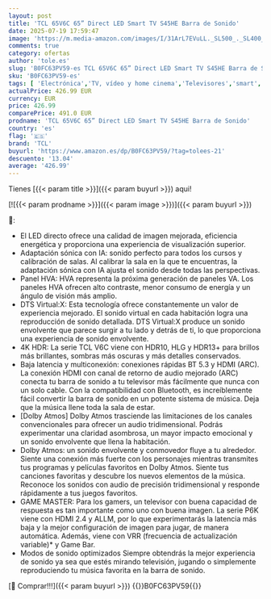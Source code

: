 ```yaml
---
layout: post
title: 'TCL 65V6C 65” Direct LED Smart TV S45HE Barra de Sonido'
date: 2025-07-19 17:59:47
image: 'https://m.media-amazon.com/images/I/31ArL7EVuLL._SL500_._SL400_.jpg'
comments: true
category: ofertas
author: 'tole.es'
slug: 'B0FC63PV59-es TCL 65V6C 65” Direct LED Smart TV S45HE Barra de Sonido'
sku: 'B0FC63PV59-es'
tags: [ 'Electrónica','TV, vídeo y home cinema','Televisores','smart','tcl','tv','🇪🇸', ]
actualPrice: 426.99 EUR
currency: EUR
price: 426.99
comparePrice: 491.0 EUR
prodname: 'TCL 65V6C 65” Direct LED Smart TV S45HE Barra de Sonido'
country: 'es'
flag: '🇪🇸'
brand: 'TCL'
buyurl: 'https://www.amazon.es/dp/B0FC63PV59/?tag=tolees-21'
descuento: '13.04'
average: '426.99'
---
```


Tienes [{{< param title >}}]({{< param buyurl >}}) aqui!

[![{{< param prodname >}}]({{< param image >}})]({{< param buyurl >}})

🔎:

- El LED directo ofrece una calidad de imagen mejorada, eficiencia energética y proporciona una experiencia de visualización superior.
- Adaptación sónica con IA: sonido perfecto para todos los cursos y calibración de salas. Al calibrar la sala en la que te encuentras, la adaptación sónica con IA ajusta el sonido desde todas las perspectivas.
- Panel HVA: HVA representa la próxima generación de paneles VA. Los paneles HVA ofrecen alto contraste, menor consumo de energía y un ángulo de visión más amplio.
- DTS Virtual:X: Esta tecnología ofrece constantemente un valor de experiencia mejorado. El sonido virtual en cada habitación logra una reproducción de sonido detallada. DTS Virtual:X produce un sonido envolvente que parece surgir a tu lado y detrás de ti, lo que proporciona una experiencia de sonido envolvente.
- 4K HDR: La serie TCL V6C viene con HDR10, HLG y HDR13+ para brillos más brillantes, sombras más oscuras y más detalles conservados.
- Baja latencia y multiconexión: conexiones rápidas BT 5.3 y HDMI (ARC). La conexión HDMI con canal de retorno de audio mejorado (ARC) conecta tu barra de sonido a tu televisor más fácilmente que nunca con un solo cable. Con la compatibilidad con Bluetooth, es increíblemente fácil convertir la barra de sonido en un potente sistema de música. Deja que la música llene toda la sala de estar.
- [Dolby Atmos] Dolby Atmos trasciende las limitaciones de los canales convencionales para ofrecer un audio tridimensional. Podrás experimentar una claridad asombrosa, un mayor impacto emocional y un sonido envolvente que llena la habitación.
- Dolby Atmos: un sonido envolvente y conmovedor fluye a tu alrededor. Siente una conexión más fuerte con los personajes mientras transmites tus programas y películas favoritos en Dolby Atmos. Siente tus canciones favoritas y descubre los nuevos elementos de la música. Reconoce los sonidos con audio de precisión tridimensional y responde rápidamente a tus juegos favoritos.
- GAME MASTER: Para los gamers, un televisor con buena capacidad de respuesta es tan importante como uno con buena imagen. La serie P6K viene con HDMI 2.4 y ALLM, por lo que experimentarás la latencia más baja y la mejor configuración de imagen para jugar, de manera automática. Además, viene con VRR (frecuencia de actualización variable)* y Game Bar.
- Modos de sonido optimizados Siempre obtendrás la mejor experiencia de sonido ya sea que estés mirando televisión, jugando o simplemente reproduciendo tu música favorita en la barra de sonido.

[🛒 Comprar!!!]({{< param buyurl >}})
{{<world>}}B0FC63PV59{{</world>}}
